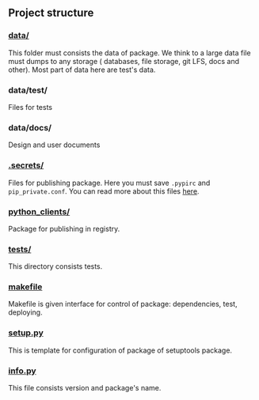 ## Project structure

### [data/](data/)

This folder must consists the data of package. We think to a large data file must dumps to any storage (
databases, file storage, git LFS, docs and other). Most part of data here are test's data.

### data/test/

Files for tests

### data/docs/

Design and user documents

### [.secrets/](.secrets/)

Files for publishing package. Here you must save `.pypirc` and `pip_private.conf`. You can read more about this files
[here](https://github.com/U-Company/notes/blob/master/deployments/README.md).

### [python_clients/](python_clients/) 

Package for publishing in registry.

### [tests/](tests/)

This directory consists tests.

### [makefile](makefile)

Makefile is given interface for control of package: dependencies, test, deploying.
  
### [setup.py](setup.py)

This is template for configuration of package of setuptools package.
  
### [info.py](info.py)

This file consists version and package's name.
